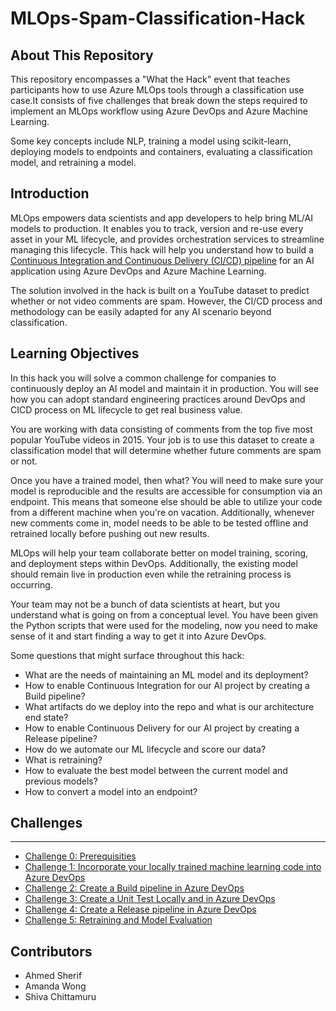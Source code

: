 # MLOps-Spam-Classification-Hack

## About This Repository
This repository encompasses a "What the Hack" event that teaches participants how to use Azure MLOps tools through a classification use case.It consists of five challenges that break down the steps required to implement an MLOps workflow using Azure DevOps and Azure Machine Learning.

Some key concepts include NLP, training a model using scikit-learn, deploying models to endpoints and containers, evaluating a classification model, and retraining a model.

## Introduction
MLOps empowers data scientists and app developers to help bring ML/AI models to production. It enables you to track, version and re-use every asset in your ML lifecycle, and provides orchestration services to streamline managing this lifecycle. This hack will help you understand how to build a [Continuous Integration and Continuous Delivery (CI/CD) pipeline](https://docs.microsoft.com/en-us/azure/devops/pipelines/apps/cd/azure/cicd-data-overview?view=azure-devops) for an AI application using Azure DevOps and Azure Machine Learning.

The solution involved in the hack is built on a YouTube dataset to predict whether or not video comments are spam. However, the CI/CD process and methodology can be easily adapted for any AI scenario beyond classification.

## Learning Objectives
In this hack you will solve a common challenge for companies to continuously deploy an AI model and maintain it in production. You will see how you can adopt standard engineering practices around DevOps and CICD process on ML lifecycle to get real business value.

You are working with data consisting of comments from the top five most popular YouTube videos in 2015. Your job is to use this dataset to create a classification model that will determine whether future comments are spam or not. 

Once you have a trained model, then what? You will need to make sure your model is reproducible and the results are accessible for consumption via an endpoint. This means that someone else should be able to utilize your code from a different machine when you're on vacation. Additionally, whenever new comments come in, model needs to be able to be tested offline and retrained locally before pushing out new results.

MLOps will help your team collaborate better on model training, scoring, and deployment steps within DevOps. Additionally, the existing model should remain live in production even while the retraining process is occurring.

Your team may not be a bunch of data scientists at heart, but you understand what is going on from a conceptual level. You have been given the Python scripts that were used for the modeling, now you need to make sense of it and start finding a way to get it into Azure DevOps.

Some questions that might surface throughout this hack:

- What are the needs of maintaining an ML model and its deployment?
- How to enable Continuous Integration for our AI project by creating a Build pipeline?
- What artifacts do we deploy into the repo and what is our architecture end state?
- How to enable Continuous Delivery for our AI project by creating a Release pipeline?
- How do we automate our ML lifecycle and score our data?
- What is retraining?
- How to evaluate the best model between the current model and previous models?
- How to convert a model into an endpoint?


## Challenges
-----
-  [Challenge 0: Prerequisities](./Challenges/Challenge-00.md)
-  [Challenge 1: Incorporate your locally trained machine learning code into Azure DevOps](./Challenges/Challenge-01.md)
-  [Challenge 2: Create a Build pipeline in Azure DevOps](./Challenges/Challenge-02.md)
-  [Challenge 3: Create a Unit Test Locally and in Azure DevOps](./Challenges/Challenge-03.md)
-  [Challenge 4: Create a Release pipeline in Azure DevOps](./Challenges/Challenge-04.md)
-  [Challenge 5: Retraining and Model Evaluation](./Challenges/Challenge-05.md)

## Contributors
- Ahmed Sherif
- Amanda Wong
- Shiva Chittamuru